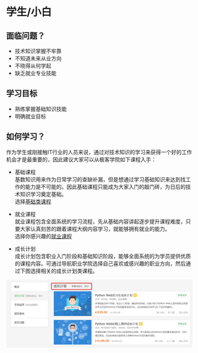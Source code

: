# 学生/小白

## 面临问题？
  - 技术知识掌握不牢靠
  - 不知道未来从业方向
  - 不晓得从何学起
  - 缺乏就业专业技能

## 学习目标

  - 熟练掌握基础知识技能 
  - 明确就业目标  

## 如何学习？
作为学生或刚接触IT行业的人员来说，通过对技术知识的学习来获得一个好的工作机会才是最重要的，因此建议大家可以从极客学院如下课程入手：

  - 基础课程  
    基数知识用来作为日常学习的查缺补漏，但是想通过学习基础知识来达到找工作的能力是不可能的。因此基础课程只能成为大家入门的敲门砖，为日后的技术知识学习奠定基础。  
    选择[基础类课程](http://www.jikexueyuan.com/course/)

  - 就业课程  
    就业课程包含全面系统的学习流程，先从基础内容讲起逐步提升课程难度，只要大家认真刻苦的跟着课程大纲内容学习，就能够拥有就业的能力。  
     选择你感兴趣的[就业课程](http://jiuye.jikexueyuan.com/)

  - 成长计划  
    成长计划包含职业入门阶段和基础知识阶段，能够全面系统的为学员提供优质的课程内容。可通过导航职业学院选择自己喜欢或感兴趣的职业方向，然后通过下图选择相关的成长计划类课程。

![](/images/zhiye_jihua.png)

